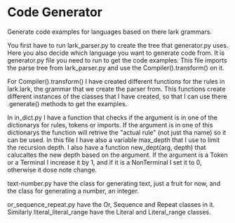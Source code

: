 # Code Generator
Generate code examples for languages based on there lark grammars.

You first have to run lark_parser.py to create the tree that generator.py uses. Here you also decide which language you want to generate code from.
It is generator.py file you need to run to get the code examples.
This file imports the parse tree from lark_parser.py and use the Compiler().transform() on it.

For Compiler().transform() I have created different functions for the rules in lark.lark, the grammar that we create the parser from. This functions create different instances of the classes that I have created, so that I can use there .generate() methods to get the examples.


In in_dict.py I have a function that checks if the argument is in one of the dictionarys for rules, tokens or imports. If the argument is in one of this dictionarys the function will retrive the "actual rule" (not just tha name) so it can be used.
In this file I have also a variable max_depth that I use to limit the recursion depth. I also have a function new_dept(arg, depth) that calucaltes the new depth based on the argument. If the argument is a Token or a Terminal I increase it by 1, and if it is a NonTerminal I set it to 0, otherwise it dose note change.

text-number.py have the class for generating text, just a fruit for now, and the class for generating a number, an integer.

or_sequence_repeat.py have the Or, Sequence and Repeat classes in it. Similarly literal_literal_range have the Literal and Literal_range classes.


